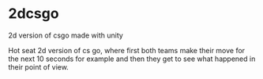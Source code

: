 # 2dcsgo
2d version of csgo made with unity

Hot seat 2d version of cs go, where first both teams make their move for the next 10 seconds for example and then they get to see what happened in their point of view.
